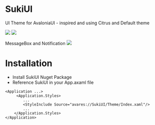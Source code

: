 # SukiUI
UI Theme for AvaloniaUI - inspired and using Citrus and Default theme 

<img src="https://raw.githubusercontent.com/kikipoulet/SukiUI/main/Images/1.png"></img>
<img src="https://raw.githubusercontent.com/kikipoulet/SukiUI/main/Images/3.png"></img>

MessageBox and Notification
<img src="https://raw.githubusercontent.com/kikipoulet/SukiUI/main/Images/2.png"></img>


# Installation

- Install SukiUI Nuget Package
- Reference SukiUI in your App.axaml file

```
<Application ...>
     <Application.Styles>
        ...
        <StyleInclude Source="avares://SukiUI/Theme/Index.xaml"/>
        ...
    </Application.Styles>
</Application>
```
